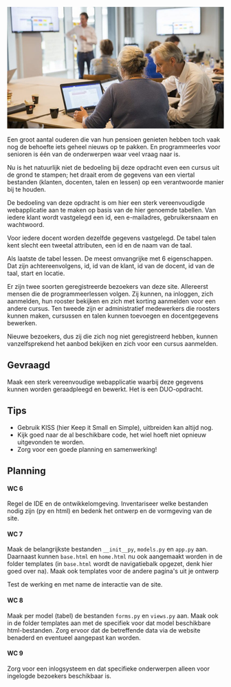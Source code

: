 ![Programmeerles voor senioren](imgs/programmeerles.jpeg)

Een groot aantal ouderen die van hun pensioen genieten hebben toch vaak nog de behoefte iets geheel nieuws op te pakken. En programmeerles voor senioren is één van de onderwerpen waar veel vraag naar is.

Nu is het natuurlijk niet de bedoeling bij deze opdracht even een cursus uit de grond te stampen; het draait erom de gegevens van een viertal bestanden (klanten, docenten, talen en lessen) op een verantwoorde manier bij te houden.

De bedoeling van deze opdracht is om hier een sterk vereenvoudigde webapplicatie aan te maken op basis van de hier genoemde tabellen. Van iedere klant wordt vastgelegd een id, een e-mailadres, gebruikersnaam en wachtwoord. 

Voor iedere docent worden dezelfde gegevens vastgelegd. De tabel talen kent slecht een tweetal attributen, een id en de naam van de taal.

Als laatste de tabel lessen. De meest omvangrijke met 6 eigenschappen. Dat zijn achtereenvolgens, id, id van de klant, id van de docent, id van de taal, start en locatie.

Er zijn twee soorten geregistreerde bezoekers van deze site. Allereerst mensen die de programmeerlessen volgen. Zij kunnen, na inloggen, zich aanmelden, hun rooster bekijken en zich met korting aanmelden voor een andere cursus. Ten tweede zijn er administratief medewerkers die roosters kunnen maken, cursussen en talen kunnen toevoegen en docentgegevens bewerken. 

Nieuwe bezoekers, dus zij die zich nog niet geregistreerd hebben, kunnen vanzelfsprekend het aanbod bekijken en zich voor een cursus aanmelden.

## Gevraagd

Maak een sterk vereenvoudige webapplicatie waarbij deze gegevens kunnen worden geraadpleegd en bewerkt. Het is een DUO-opdracht. 

## Tips

- Gebruik KISS (hier Keep it Small en Simple), uitbreiden kan altijd nog.
- Kijk goed naar de al beschikbare code, het wiel hoeft niet opnieuw uitgevonden te worden.
- Zorg voor een goede planning en samenwerking!

## Planning

#### WC 6
Regel de IDE en de ontwikkelomgeving. Inventariseer welke bestanden nodig zijn (py en html) en bedenk het ontwerp en de vormgeving van de site. 

#### WC 7
Maak de belangrijkste bestanden `__init__py`, `models.py` en `app.py` aan.
Daarnaast kunnen `base.html` en `home.html` nu ook aangemaakt worden in de folder templates (in `base.html` wordt de navigatiebalk opgezet, denk hier goed over na).
Maak ook templates voor de andere pagina's uit je ontwerp

Test de werking en met name de interactie van de site.

#### WC 8
Maak per model (tabel) de bestanden `forms.py` en `views.py` aan.
Maak ook in de folder templates aan met de specifiek voor dat model beschikbare html-bestanden. Zorg ervoor dat de betreffende data via de website benaderd en eventueel aangepast kan worden.

#### WC 9
Zorg voor een inlogsysteem en dat specifieke onderwerpen alleen voor ingelogde bezoekers beschikbaar is.


